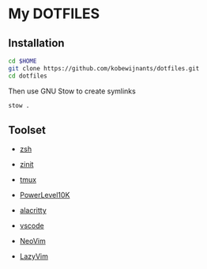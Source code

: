 # My DOTFILES

## Installation

```bash
cd $HOME
git clone https://github.com/kobewijnants/dotfiles.git
cd dotfiles
```

Then use GNU Stow to create symlinks

```bash
stow .
```

## Toolset

- [zsh](https://github.com/ohmyzsh/ohmyzsh/wiki/Installing-ZSH#how-to-install-zsh-on-many-platforms)
- [zinit](https://github.com/zdharma-continuum/zinit)
- [tmux](https://github.com/tmux/tmux/wiki)
- [PowerLevel10K](https://github.com/romkatv/powerlevel10k)
- [alacritty](https://github.com/alacritty/alacritty)

- [vscode](https://code.visualstudio.com/)
- [NeoVim](https://neovim.io/)
- [LazyVim](https://github.com/folke/lazy.nvim)
